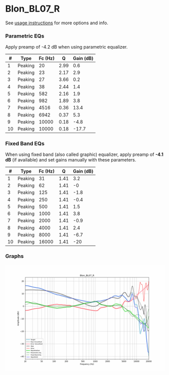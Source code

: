 # Blon_BL07_R
See [usage instructions](https://github.com/jaakkopasanen/AutoEq#usage) for more options and info.

### Parametric EQs
Apply preamp of -4.2 dB when using parametric equalizer.

|   # | Type    |   Fc (Hz) |    Q |   Gain (dB) |
|-----|---------|-----------|------|-------------|
|   1 | Peaking |        20 | 2.99 |         0.6 |
|   2 | Peaking |        23 | 2.17 |         2.9 |
|   3 | Peaking |        27 | 3.66 |         0.2 |
|   4 | Peaking |        38 | 2.44 |         1.4 |
|   5 | Peaking |       582 | 2.16 |         1.9 |
|   6 | Peaking |       982 | 1.89 |         3.8 |
|   7 | Peaking |      4516 | 0.36 |        13.4 |
|   8 | Peaking |      6942 | 0.37 |         5.3 |
|   9 | Peaking |     10000 | 0.18 |        -4.8 |
|  10 | Peaking |     10000 | 0.18 |       -17.7 |

### Fixed Band EQs
When using fixed band (also called graphic) equalizer, apply preamp of **-4.1 dB** (if available) and set gains manually with these parameters.

|   # | Type    |   Fc (Hz) |    Q |   Gain (dB) |
|-----|---------|-----------|------|-------------|
|   1 | Peaking |        31 | 1.41 |         3.2 |
|   2 | Peaking |        62 | 1.41 |        -0   |
|   3 | Peaking |       125 | 1.41 |        -1.8 |
|   4 | Peaking |       250 | 1.41 |        -0.4 |
|   5 | Peaking |       500 | 1.41 |         1.5 |
|   6 | Peaking |      1000 | 1.41 |         3.8 |
|   7 | Peaking |      2000 | 1.41 |        -0.9 |
|   8 | Peaking |      4000 | 1.41 |         2.4 |
|   9 | Peaking |      8000 | 1.41 |        -6.7 |
|  10 | Peaking |     16000 | 1.41 |       -20   |

### Graphs
![](./Blon_BL07_R.png)
